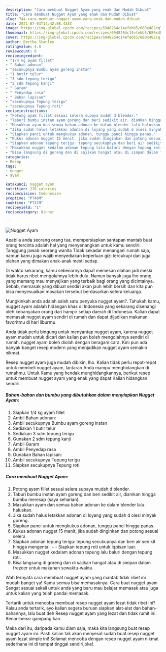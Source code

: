 ```yaml
---
description: "Cara membuat Nugget Ayam yang enak dan Mudah Dibuat"
title: "Cara membuat Nugget Ayam yang enak dan Mudah Dibuat"
slug: 744-cara-membuat-nugget-ayam-yang-enak-dan-mudah-dibuat
date: 2021-07-03T14:42:08.435Z
image: https://img-global.cpcdn.com/recipes/6948264c14efebb5/680x482cq70/nugget-ayam-foto-resep-utama.jpg
thumbnail: https://img-global.cpcdn.com/recipes/6948264c14efebb5/680x482cq70/nugget-ayam-foto-resep-utama.jpg
cover: https://img-global.cpcdn.com/recipes/6948264c14efebb5/680x482cq70/nugget-ayam-foto-resep-utama.jpg
author: Bertha Stanley
ratingvalue: 4.8
reviewcount: 8
recipeingredient:
- "1/4 kg ayam fillet"
- " Bahan adonan"
- "secukupnya Bumbu ayam goreng instan"
- "1 butir telur"
- "3 sdm tepung terigu"
- "2 sdm tepung kanji"
- " Garam"
- " Penyedap rasa"
- " Bahan lapisan"
- "secukupnya Tepung terigu"
- "secukupnya Tepung roti"
recipeinstructions:
- "Potong ayam fillet sesuai selera supaya mudah d blender."
- "Taburi bumbu instan ayam goreng dan beri sedikit air, diamkan hingga bumbu meresap (saya seharian)."
- "Masukkan ayam dan semua bahan adonan ke dalam blender lalu haluskan."
- "Jika sudah halus letakkan adonan di loyang yang sudah d olesi minyak goreng."
- "Siapkan panci untuk mengkukus adonan, tunggu panci hingga panas."
- "Kukus adonan nugget 15 menit, jika sudah dinginkan dan potong sesuai selera."
- "Siapkan adonan tepung terigu: tepung secukupnya dan beri air sedikit hingga mengental.  Siapkan tepung roti untuk lqpisan luar."
- "Masukkan nugget kedalam adonan tepung lalu baluri dengan tepung roti."
- "Bisa langsung di goreng dan di sajikan hangat atau di simpan dalam frezeer untuk makanan sewaktu-waktu."
categories:
- Resep
tags:
- nugget
- ayam

katakunci: nugget ayam 
nutrition: 278 calories
recipecuisine: Indonesian
preptime: "PT40M"
cooktime: "PT37M"
recipeyield: "1"
recipecategory: Dinner

---
```



![Nugget Ayam](https://img-global.cpcdn.com/recipes/6948264c14efebb5/680x482cq70/nugget-ayam-foto-resep-utama.jpg)

Apabila anda seorang orang tua, mempersiapkan santapan mantab buat orang tercinta adalah hal yang menyenangkan untuk kamu sendiri. Tanggung jawab seorang  wanita Tidak sekadar menangani rumah saja, namun kamu juga wajib menyediakan keperluan gizi tercukupi dan juga olahan yang dimakan anak-anak mesti sedap.

Di waktu  sekarang, kamu sebenarnya dapat memesan olahan jadi meski tidak harus ribet mengolahnya lebih dulu. Namun banyak juga lho orang yang memang mau menyajikan yang terbaik bagi orang yang dicintainya. Sebab, memasak yang dibuat sendiri akan jauh lebih bersih dan kita pun bisa menyesuaikan masakan tersebut berdasarkan selera keluarga. 



Mungkinkah anda adalah salah satu penyuka nugget ayam?. Tahukah kamu, nugget ayam adalah hidangan khas di Indonesia yang sekarang disenangi oleh kebanyakan orang dari hampir setiap daerah di Indonesia. Kalian dapat memasak nugget ayam sendiri di rumah dan dapat dijadikan makanan favoritmu di hari liburmu.

Anda tidak perlu bingung untuk menyantap nugget ayam, karena nugget ayam mudah untuk dicari dan kalian pun boleh mengolahnya sendiri di rumah. nugget ayam boleh diolah dengan beragam cara. Kini pun ada banyak banget resep modern yang menjadikan nugget ayam semakin nikmat.

Resep nugget ayam juga mudah dibikin, lho. Kalian tidak perlu repot-repot untuk membeli nugget ayam, lantaran Anda mampu menghidangkan di rumahmu. Untuk Kamu yang hendak menghidangkannya, berikut resep untuk membuat nugget ayam yang enak yang dapat Kalian hidangkan sendiri.

<!--inarticleads1-->

##### Bahan-bahan dan bumbu yang dibutuhkan dalam menyiapkan Nugget Ayam:

1. Siapkan 1/4 kg ayam fillet
1. Ambil  Bahan adonan:
1. Ambil secukupnya Bumbu ayam goreng instan
1. Sediakan 1 butir telur
1. Sediakan 3 sdm tepung terigu
1. Gunakan 2 sdm tepung kanji
1. Ambil  Garam
1. Ambil  Penyedap rasa
1. Gunakan  Bahan lapisan:
1. Ambil secukupnya Tepung terigu
1. Siapkan secukupnya Tepung roti




<!--inarticleads2-->

##### Cara membuat Nugget Ayam:

1. Potong ayam fillet sesuai selera supaya mudah d blender.
1. Taburi bumbu instan ayam goreng dan beri sedikit air, diamkan hingga bumbu meresap (saya seharian).
1. Masukkan ayam dan semua bahan adonan ke dalam blender lalu haluskan.
1. Jika sudah halus letakkan adonan di loyang yang sudah d olesi minyak goreng.
1. Siapkan panci untuk mengkukus adonan, tunggu panci hingga panas.
1. Kukus adonan nugget 15 menit, jika sudah dinginkan dan potong sesuai selera.
1. Siapkan adonan tepung terigu: tepung secukupnya dan beri air sedikit hingga mengental. -  - Siapkan tepung roti untuk lqpisan luar.
1. Masukkan nugget kedalam adonan tepung lalu baluri dengan tepung roti.
1. Bisa langsung di goreng dan di sajikan hangat atau di simpan dalam frezeer untuk makanan sewaktu-waktu.




Wah ternyata cara membuat nugget ayam yang mantab tidak ribet ini mudah banget ya! Kamu semua bisa memasaknya. Cara buat nugget ayam Sangat sesuai sekali untuk anda yang baru mau belajar memasak atau juga untuk kalian yang telah pandai memasak.

Tertarik untuk mencoba membuat resep nugget ayam lezat tidak ribet ini? Kalau anda tertarik, ayo kalian segera buruan siapkan alat-alat dan bahan-bahannya, lalu buat deh Resep nugget ayam yang lezat dan tidak rumit ini. Benar-benar gampang kan. 

Maka dari itu, daripada kamu diam saja, maka kita langsung buat resep nugget ayam ini. Pasti kalian tak akan menyesal sudah buat resep nugget ayam lezat simple ini! Selamat mencoba dengan resep nugget ayam nikmat sederhana ini di tempat tinggal sendiri,oke!.

